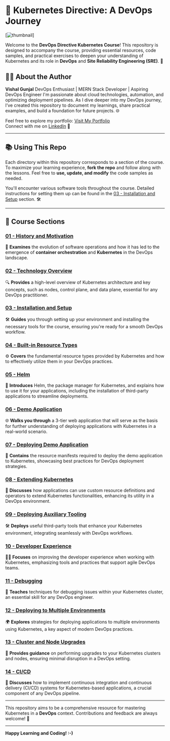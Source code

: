 # 🚀 Kubernetes Directive: A DevOps Journey

[![thumbnail](https://img.freepik.com/premium-vector/wheel-helm-container-computer-developer-app-concept-business-digital-open-source-program-data-cod_115739-1959.jpg?size=626&ext=jpg&ga=GA1.1.1086359875.1728680661&semt=ais_hybrid)]

Welcome to the **DevOps Directive Kubernetes Course**! This repository is designed to accompany the course, providing essential resources, code samples, and practical exercises to deepen your understanding of Kubernetes and its role in **DevOps** and **Site Reliability Engineering (SRE)**. 🌟

## 👨‍💻 About the Author

**Vishal Gunjal**
DevOps Enthusiast | MERN Stack Developer | Aspiring DevOps Engineer
I'm passionate about cloud technologies, automation, and optimizing deployment pipelines. As I dive deeper into my DevOps journey, I’ve created this repository to document my learnings, share practical examples, and build a foundation for future projects. 🌐

Feel free to explore my portfolio: [Visit My Portfolio](https://vishalgunjalswe.vercel.app/)  
Connect with me on [LinkedIn](https://www.linkedin.com/in/vishal-gunjal-) 🤝

---

## 📚 Using This Repo

Each directory within this repository corresponds to a section of the course. To maximize your learning experience, **fork the repo** and follow along with the lessons. Feel free to **use, update, and modify** the code samples as needed.

You'll encounter various software tools throughout the course. Detailed instructions for setting them up can be found in the [03 - Installation and Setup](03-installation-and-setup/README.md) section. 🛠️

---

## 📖 Course Sections

### [01 - History and Motivation](01-history-and-motivation/README.md)  
📜 **Examines** the evolution of software operations and how it has led to the emergence of **container orchestration** and **Kubernetes** in the DevOps landscape.

### [02 - Technology Overview](02-technology-overview/README.md)  
🔍 **Provides** a high-level overview of Kubernetes architecture and key concepts, such as nodes, control plane, and data plane, essential for any DevOps practitioner.

### [03 - Installation and Setup](03-installation-and-setup/README.md)  
🛠️ **Guides** you through setting up your environment and installing the necessary tools for the course, ensuring you're ready for a smooth DevOps workflow.

### [04 - Built-in Resource Types](04-built-in-resource-types/README.md)  
⚙️ **Covers** the fundamental resource types provided by Kubernetes and how to effectively utilize them in your DevOps practices.

### [05 - Helm](05-helm/README.md)  
🎩 **Introduces** Helm, the package manager for Kubernetes, and explains how to use it for your applications, including the installation of third-party applications to streamline deployments.

### [06 - Demo Application](06-demo-application/README.md)  
🌐 **Walks you through** a 3-tier web application that will serve as the basis for further understanding of deploying applications with Kubernetes in a real-world scenario.

### [07 - Deploying Demo Application](07-deploying-demo-application/README.md)  
🚀 **Contains** the resource manifests required to deploy the demo application to Kubernetes, showcasing best practices for DevOps deployment strategies.

### [08 - Extending Kubernetes](08-extending-kubernetes/README.md)  
🔄 **Discusses** how applications can use custom resource definitions and operators to extend Kubernetes functionalities, enhancing its utility in a DevOps environment.

### [09 - Deploying Auxiliary Tooling](09-deploying-auxiliary-tooling/README.md)  
🛠️ **Deploys** useful third-party tools that enhance your Kubernetes environment, integrating seamlessly with DevOps workflows.

### [10 - Developer Experience](10-developer-experience/README.md)  
👩‍💻 **Focuses** on improving the developer experience when working with Kubernetes, emphasizing tools and practices that support agile DevOps teams.

### [11 - Debugging](11-debugging/README.md)  
🐞 **Teaches** techniques for debugging issues within your Kubernetes cluster, an essential skill for any DevOps engineer.

### [12 - Deploying to Multiple Environments](12-deploying-to-multiple-environments/README.md)  
🌍 **Explores** strategies for deploying applications to multiple environments using Kubernetes, a key aspect of modern DevOps practices.

### [13 - Cluster and Node Upgrades](13-cluster-and-node-upgrades/README.md)  
🔧 **Provides guidance** on performing upgrades to your Kubernetes clusters and nodes, ensuring minimal disruption in a DevOps setting.

### [14 - CI/CD](14-cicd/README.md)  
🔄 **Discusses** how to implement continuous integration and continuous delivery (CI/CD) systems for Kubernetes-based applications, a crucial component of any DevOps pipeline.

---

This repository aims to be a comprehensive resource for mastering Kubernetes in a **DevOps** context. Contributions and feedback are always welcome! 🎉

---

**Happy Learning and Coding! :-)**